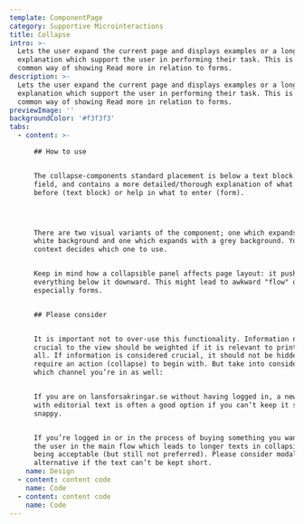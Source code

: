 ```yaml
---
template: ComponentPage
category: Supportive Microinteractions
title: Collapse
intro: >-
  Lets the user expand the current page and displays examples or a longer
  explanation which support the user in performing their task. This is the most
  common way of showing Read more in relation to forms.
description: >-
  Lets the user expand the current page and displays examples or a longer
  explanation which support the user in performing their task. This is the most
  common way of showing Read more in relation to forms.
previewImage: ''
backgroundColor: '#f3f3f3'
tabs:
  - content: >-

      ## How to use


      The collapse-components standard placement is below a text block or input
      field, and contains a more detailed/thorough explanation of what was said
      before (text block) or help in what to enter (form).




      There are two visual variants of the component; one which expands with
      white background and one which expands with a grey background. Your
      context decides which one to use.


      Keep in mind how a collapsible panel affects page layout: it pushes
      everything below it downward. This might lead to awkward "flow" on a page,
      especially forms.


      ## Please consider


      It is important not to over-use this functionality. Information not
      crucial to the view should be weighted if it is relevant to print out at
      all. If information is considered crucial, it should not be hidden and
      require an action (collapse) to begin with. But take into consideration
      which channel you’re in as well:


      If you are on lansforsakringar.se without having logged in, a new page
      with editorial text is often a good option if you can’t keep it short and
      snappy. 


      If you’re logged in or in the process of buying something you want to keep
      the user in the main flow which leads to longer texts in collapsible mode
      being acceptable (but still not preferred). Please consider modals as an
      alternative if the text can’t be kept short.
    name: Design
  - content: content code
    name: Code
  - content: content code
    name: Code
---
```


